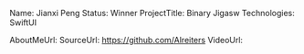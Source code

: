 Name: Jianxi Peng
Status: Winner
ProjectTitle: Binary Jigasw
Technologies: SwiftUI

AboutMeUrl: 
SourceUrl: https://github.com/Alreiters
VideoUrl:

